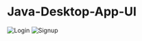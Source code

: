 # Java-Desktop-App-UI
![Login](https://github.com/Caculuz-cinks/Java-Registration_Desktop_app_UI/Screenshots//JavaLogin.jpg)
![Signup](https://github.com/Caculuz-cinks/Java-Registration_Desktop_app_UI/Screenshots//JavaSignup.jpg)
